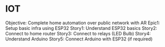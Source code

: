 # IOT
Objective: Complete home automation over public network with AR
Epic1: Setup basic infra using ESP32
Story1: Understand ESP32 basics
Story2: Connect to home router
Story3: Connect to relays (LED Bulb)
Story4: Understand Arduino
Story5: Connect Arduino with ESP32 (if required)
